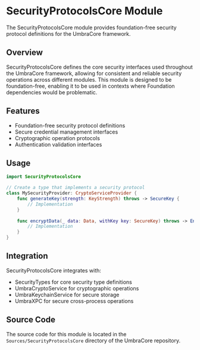 # SecurityProtocolsCore Module

The SecurityProtocolsCore module provides foundation-free security protocol definitions for the UmbraCore framework.

## Overview

SecurityProtocolsCore defines the core security interfaces used throughout the UmbraCore framework, allowing for consistent and reliable security operations across different modules. This module is designed to be foundation-free, enabling it to be used in contexts where Foundation dependencies would be problematic.

## Features

- Foundation-free security protocol definitions
- Secure credential management interfaces
- Cryptographic operation protocols
- Authentication validation interfaces

## Usage

```swift
import SecurityProtocolsCore

// Create a type that implements a security protocol
class MySecurityProvider: CryptoServiceProvider {
    func generateKey(strength: KeyStrength) throws -> SecureKey {
        // Implementation
    }
    
    func encryptData(_ data: Data, withKey key: SecureKey) throws -> EncryptedData {
        // Implementation
    }
}
```

## Integration

SecurityProtocolsCore integrates with:

- SecurityTypes for core security type definitions
- UmbraCryptoService for cryptographic operations
- UmbraKeychainService for secure storage
- UmbraXPC for secure cross-process operations

## Source Code

The source code for this module is located in the `Sources/SecurityProtocolsCore` directory of the UmbraCore repository.
